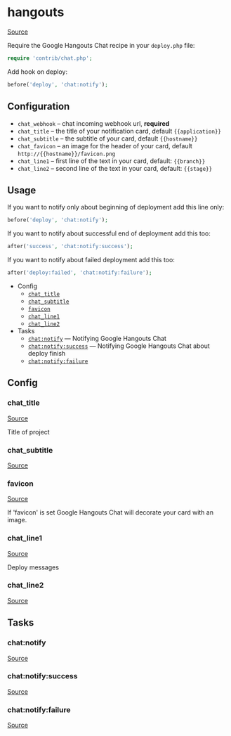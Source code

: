 <!-- DO NOT EDIT THIS FILE! -->
<!-- Instead edit contrib/hangouts.php -->
<!-- Then run bin/docgen -->

# hangouts

[Source](/contrib/hangouts.php)


Require the Google Hangouts Chat recipe in your `deploy.php` file:

```php
require 'contrib/chat.php';
```

Add hook on deploy:

```php
before('deploy', 'chat:notify');
```

## Configuration

- `chat_webhook` – chat incoming webhook url, **required**
- `chat_title` – the title of your notification card, default `{{application}}`
- `chat_subtitle` – the subtitle of your card, default `{{hostname}}`
- `chat_favicon` – an image for the header of your card, default `http://{{hostname}}/favicon.png`
- `chat_line1` – first line of the text in your card, default: `{{branch}}`
- `chat_line2` – second line of the text in your card, default: `{{stage}}`

## Usage

If you want to notify only about beginning of deployment add this line only:

```php
before('deploy', 'chat:notify');
```

If you want to notify about successful end of deployment add this too:

```php
after('success', 'chat:notify:success');
```

If you want to notify about failed deployment add this too:

```php
after('deploy:failed', 'chat:notify:failure');
```



* Config
  * [`chat_title`](#chat_title)
  * [`chat_subtitle`](#chat_subtitle)
  * [`favicon`](#favicon)
  * [`chat_line1`](#chat_line1)
  * [`chat_line2`](#chat_line2)
* Tasks
  * [`chat:notify`](#chatnotify) — Notifying Google Hangouts Chat
  * [`chat:notify:success`](#chatnotifysuccess) — Notifying Google Hangouts Chat about deploy finish
  * [`chat:notify:failure`](#chatnotifyfailure)

## Config
### chat_title
[Source](/contrib/hangouts.php#L50)

Title of project

### chat_subtitle
[Source](/contrib/hangouts.php#L54)



### favicon
[Source](/contrib/hangouts.php#L57)

If 'favicon' is set Google Hangouts Chat will decorate your card with an image.

### chat_line1
[Source](/contrib/hangouts.php#L60)

Deploy messages

### chat_line2
[Source](/contrib/hangouts.php#L61)




## Tasks
### chat:notify
[Source](/contrib/hangouts.php#L64)



### chat:notify:success
[Source](/contrib/hangouts.php#L107)



### chat:notify:failure
[Source](/contrib/hangouts.php#L150)



